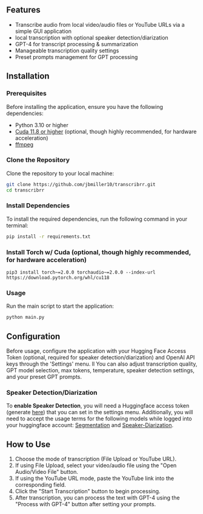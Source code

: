 ## Features

- Transcribe audio from local video/audio files or YouTube URLs via a simple GUI application
- local transcription with optional speaker detection/diarization
- GPT-4 for transcript processing & summarization
- Manageable transcription quality settings
- Preset prompts management for GPT processing

## Installation

### Prerequisites

Before installing the application, ensure you have the following dependencies:

- Python 3.10 or higher
- [Cuda 11.8 or higher](https://docs.nvidia.com/cuda/cuda-quick-start-guide/index.html) (optional, though highly recommended, for hardware acceleration)
- [ffmpeg](https://ffmpeg.org/download.html)

### Clone the Repository

Clone the repository to your local machine:

```bash
git clone https://github.com/jbmiller10/transcribrr.git
cd transcribrr
```

### Install Dependencies

To install the required dependencies, run the following command in your terminal:

```bash
pip install -r requirements.txt
```

### Install Torch w/ Cuda (optional, though highly recommended, for hardware acceleration)
```pip3 install torch~=2.0.0 torchaudio~=2.0.0 --index-url https://download.pytorch.org/whl/cu118```

### Usage

Run the main script to start the application:

```bash
python main.py
```

## Configuration

Before usage, configure the application with your Hugging Face Access Token (optional, required for speaker detection/diarization) and OpenAI API keys through the 'Settings' menu.
ll
You can also adjust transcription quality, GPT model selection, max tokens, temperature, speaker detection settings, and your preset GPT prompts.

### Speaker Detection/Diarization

To **enable Speaker Detection**, you will need a Huggingface access token (generate [here](https://huggingface.co/settings/tokens)) that you can set in the settings menu. Additionally, you will need to accept the usage terms for the following models while logged into your huggingface account: [Segmentation](https://huggingface.co/pyannote/segmentation) and [Speaker-Diarization](https://huggingface.co/pyannote/speaker-diarization).


## How to Use

1. Choose the mode of transcription (File Upload or YouTube URL).
2. If using File Upload, select your video/audio file using the "Open Audio/Video File" button.
3. If using the YouTube URL mode, paste the YouTube link into the corresponding field.
4. Click the "Start Transcription" button to begin processing.
5. After transcription, you can process the text with GPT-4 using the "Process with GPT-4" button after setting your prompts.
